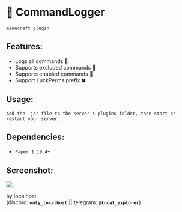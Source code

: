 # 📑 CommandLogger 
```minecraft plugin```
<br>

## Features:
- Logs all commands 📰
- Supports excluded commands 📕
- Supports enabled commands 📗
- Support LuckPerms prefix 🍀

## Usage:
```Add the .jar file to the server's plugins folder, then start or restart your server.```

## Dependencies:
- ```Paper 1.19.4+```

## Screenshot:
![](img.png)

by localhost \
(discord: **```only_localhost```** || telegram: **```@local_explorer```**)
